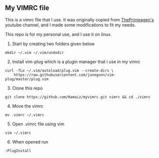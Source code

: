 ## My VIMRC file

This is a vimrc file that I use. It was originally copied from 
[ThePrimeagen's](https://www.youtube.com/channel/UC8ENHE5xdFSwx71u3fDH5Xw)
youtube channel, and I made some modifications to fit my needs. 

This repo is for my personal use, and I use it on linux.


1. Start by creating two folders given below
```
mkdir ~/.vim ~/.vim/undodir

```

2. Install vim-plug which is a plugin manager that i use in my vimrc

```
curl -fLo ~/.vim/autoload/plug.vim --create-dirs \
    https://raw.githubusercontent.com/junegunn/vim-plug/master/plug.vim
```

3. Clone this repo 

```
git clone https://github.com/Hamaiz/myvimrc.git vimrc && cd ./vimrc 
```

4. Move the vimrc

```
mv .vimrc ~/.vimrc
```

5. Open .vimrc file using vim
```
vim ~/.vimrc
```

6. When opened run 

```
:PlugInstall
```


